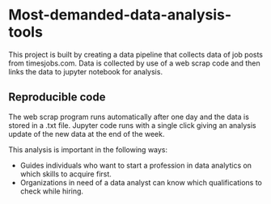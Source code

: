 # Most-demanded-data-analysis-tools
 
 This project is built by creating a data pipeline that collects data of job posts from timesjobs.com.
 Data is collected by use of a web scrap code and then links the data to jupyter notebook for analysis.
 
 ## Reproducible code
 The web scrap program runs automatically after one day and the data is stored in a .txt file.
 Jupyter code runs with a single click giving an analysis update of the new data at the end of the week.
 
 This analysis is important in the following ways:
 + Guides individuals who want to start a profession in data analytics on which skills to acquire first.
 + Organizations in need of a data analyst can know which qualifications to check while hiring.
